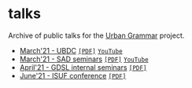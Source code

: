 # talks
Archive of public talks for the [Urban Grammar](https://urbangrammarai.github.io/) project.

- [March'21 - UBDC](202103_ubdc/index.html) [`[PDF]`](202103_ubdc/index.pdf) [`YouTube`](https://www.youtube.com/watch?v=5fq1bJX9NcE)
- [March'21 - SAD seminars](202103_sad/index.html) [`[PDF]`](202103_sad/index.pdf) [`YouTube`](https://www.youtube.com/watch?v=pTiy6uvhw-4)
- [April'21 - GDSL internal seminars](202104_gdsl/index.html) [`[PDF]`](202104_gdsl/index.pdf)
- [June'21 - ISUF conference](202106_isuf/index.html) [`[PDF]`](202106_isuf/index.pdf)
